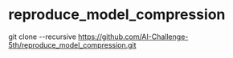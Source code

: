 # reproduce_model_compression


git clone --recursive https://github.com/AI-Challenge-5th/reproduce_model_compression.git

```python

```
